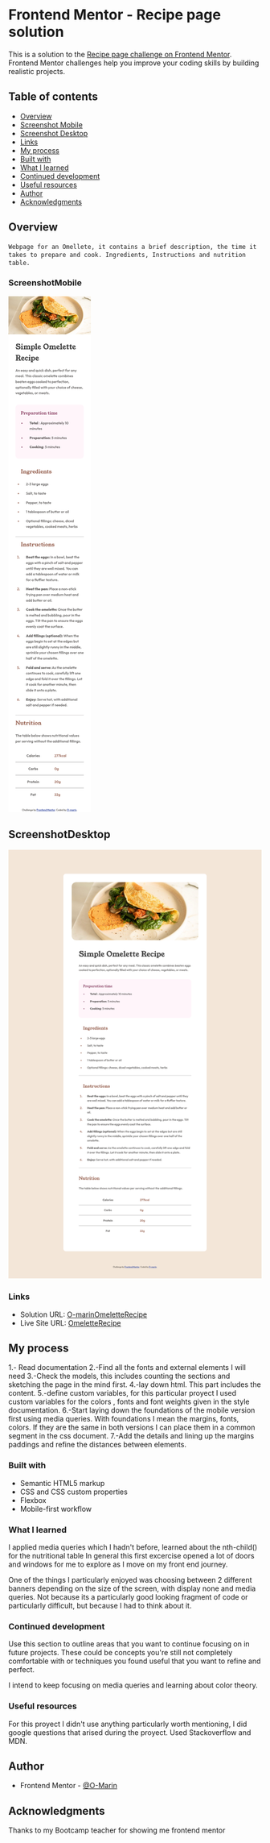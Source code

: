# Frontend Mentor - Recipe page solution

This is a solution to the [Recipe page challenge on Frontend Mentor](https://www.frontendmentor.io/challenges/recipe-page-KiTsR8QQKm). Frontend Mentor challenges help you improve your coding skills by building realistic projects. 

## Table of contents

- [Overview](#overview)
- [Screenshot Mobile](#ScreenshotMobile)
- [Screenshot Desktop](#ScreenshotDesktop)
- [Links](#links)
- [My process](#my-process)
- [Built with](#built-with)
- [What I learned](#what-i-learned)
- [Continued development](#continued-development)
- [Useful resources](#useful-resources)
- [Author](#author)
- [Acknowledgments](#acknowledgments)



## Overview
	Webpage for an Omellete, it contains a brief description, the time it takes to prepare and cook. Ingredients, Instructions and nutrition table. 

### ScreenshotMobile

![375 pixels](./375px.png)

## ScreenshotDesktop
![1440px.png](./1440px.png)
 

### Links

- Solution URL: [O-marinOmeletteRecipe](https://github.com/O-Marin/omeletteRecipe)
- Live Site URL: [OmeletteRecipe](https://o-marin.github.io/omeletteRecipe/)

## My process
1.- Read documentation
2.-Find all the fonts and external elements I will need
3.-Check the models, this includes counting the sections and sketching the page in the mind first.
4.-lay down html. This part includes the content.
5.-define custom variables, for this particular proyect I used custom variables for the colors , fonts and font weights given in the style documentation.
 6.-Start laying down the foundations of the mobile version first using media queries. With foundations I mean the margins, fonts, colors. If they are the same in both versions I can place them in a common segment in the css document.
7.-Add the details and lining up the margins paddings and refine the distances between elements.


### Built with

  - Semantic HTML5 markup
  - CSS and CSS custom properties
  - Flexbox
  - Mobile-first workflow



### What I learned


I applied media queries which I hadn't before, learned about the nth-child() for the nutritional table
In general this first excercise opened a lot of doors and windows for me to explore as I move on my front end journey.

One of the things I particularly enjoyed was choosing between 2 different banners depending on the size of the screen, with display none and media queries. Not because its a particularly good looking fragment of code or particularly difficult,
 but because I had to think about it.


### Continued development

Use this section to outline areas that you want to continue focusing on in future projects. These could be concepts you're still not completely comfortable with or techniques you found useful that you want to refine and perfect.


I intend to keep focusing on media queries and learning about color theory.

### Useful resources

For this proyect I didn't use anything particularly worth mentioning, I did google questions that arised during the proyect.
Used Stackoverflow and MDN.



## Author

- Frontend Mentor - [@O-Marin](https://www.frontendmentor.io/profile/O-Marin)

## Acknowledgments
Thanks to my Bootcamp teacher for showing me  frontend mentor

